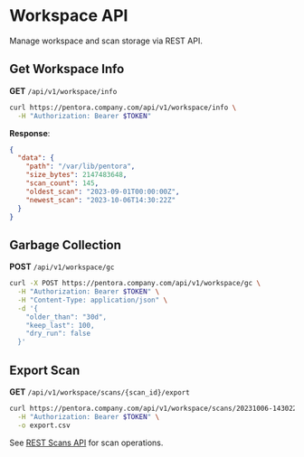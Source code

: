 # Workspace API

Manage workspace and scan storage via REST API.

## Get Workspace Info

**GET** `/api/v1/workspace/info`

```bash
curl https://pentora.company.com/api/v1/workspace/info \
  -H "Authorization: Bearer $TOKEN"
```

**Response**:
```json
{
  "data": {
    "path": "/var/lib/pentora",
    "size_bytes": 2147483648,
    "scan_count": 145,
    "oldest_scan": "2023-09-01T00:00:00Z",
    "newest_scan": "2023-10-06T14:30:22Z"
  }
}
```

## Garbage Collection

**POST** `/api/v1/workspace/gc`

```bash
curl -X POST https://pentora.company.com/api/v1/workspace/gc \
  -H "Authorization: Bearer $TOKEN" \
  -H "Content-Type: application/json" \
  -d '{
    "older_than": "30d",
    "keep_last": 100,
    "dry_run": false
  }'
```

## Export Scan

**GET** `/api/v1/workspace/scans/{scan_id}/export`

```bash
curl https://pentora.company.com/api/v1/workspace/scans/20231006-143022-a1b2c3/export?format=csv \
  -H "Authorization: Bearer $TOKEN" \
  -o export.csv
```

See [REST Scans API](/docs/api/rest/scans) for scan operations.
